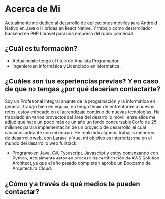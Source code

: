 # Acerca de Mi
Actualmente me dedico al desarrollo de aplicaciones móviles para Android Nativo en Java o Hibridas en React Native. Y trabajo como desarrollador backend en PHP Laravel para una empresa del rubro comercial.
## ¿Cuál es tu formación?
- Actualmente tengo el título de Analista Programador. 
- Ingeniero en informática y Licenciado en informática.
## ¿Cuáles son tus experiencias previas? Y en caso de que no tengas ¿por qué deberían contactarte?
Soy un Profesional integral amante de la programación y la informática en general, trabajo bien en equipo, no tengo temor de enfrentarme a nuevos retos, estoy enfocado en el aprendizaje continuo de nuevas tecnologías.
He trabajado en varios proyectos del área del desarrollo móvil, entre ellos me adjudique hace un poco más de un año un fondo concursable Corfo de 25 millones para la implementación de un proyecto de desarrollo, el cual sacamos adelante con mi equipo. He realizado algunos trabajos menores de desarrollo web, con Laravel y Vue, mi objetivo es interiorizarme en el mundo del desarrollo web fullstack.
- Programo en Java, C#, Typescript. Javascript y estoy comenzando con Python, Actualmente estoy en proceso de certificación de AWS Solution Architect, ya que el año pasado completé y aprobé un Bootcamp de Arquitectura Cloud.
## ¿Cómo y a través de qué medios te pueden contactar?
